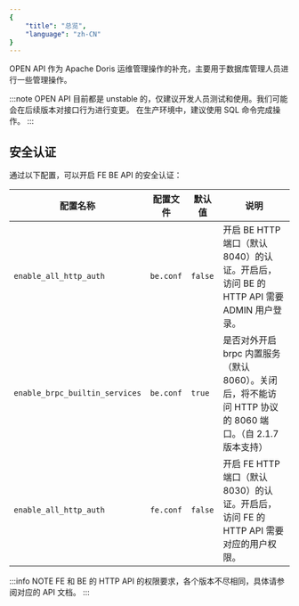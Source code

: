 ```yaml
---
{
    "title": "总览",
    "language": "zh-CN"
}
---
```


<!--
Licensed to the Apache Software Foundation (ASF) under one
or more contributor license agreements.  See the NOTICE file
distributed with this work for additional information
regarding copyright ownership.  The ASF licenses this file
to you under the Apache License, Version 2.0 (the
"License"); you may not use this file except in compliance
with the License.  You may obtain a copy of the License at

  http://www.apache.org/licenses/LICENSE-2.0

Unless required by applicable law or agreed to in writing,
software distributed under the License is distributed on an
"AS IS" BASIS, WITHOUT WARRANTIES OR CONDITIONS OF ANY
KIND, either express or implied.  See the License for the
specific language governing permissions and limitations
under the License.
-->

OPEN API 作为 Apache Doris 运维管理操作的补充，主要用于数据库管理人员进行一些管理操作。

:::note
OPEN API 目前都是 unstable 的，仅建议开发人员测试和使用。我们可能会在后续版本对接口行为进行变更。
在生产环境中，建议使用 SQL 命令完成操作。
:::

## 安全认证

通过以下配置，可以开启 FE BE API 的安全认证：

| 配置名称 | 配置文件 | 默认值 | 说明 |  
| --- | --- | --- | --- |  
| `enable_all_http_auth` | `be.conf` | `false` | 开启 BE HTTP 端口（默认 8040）的认证。开启后，访问 BE 的 HTTP API 需要 ADMIN 用户登录。 |  
| `enable_brpc_builtin_services` | `be.conf` | `true` | 是否对外开启 brpc 内置服务（默认 8060）。关闭后，将不能访问 HTTP 协议的 8060 端口。（自 2.1.7 版本支持） |  
| `enable_all_http_auth` | `fe.conf` | `false` | 开启 FE HTTP 端口（默认 8030）的认证。开启后，访问 FE 的 HTTP API 需要对应的用户权限。 |

:::info NOTE
FE 和 BE 的 HTTP API 的权限要求，各个版本不尽相同，具体请参阅对应的 API 文档。
:::

